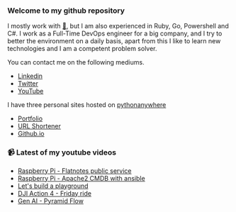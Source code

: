 ### Welcome to my github repository

I mostly work with [:snake:](https://www.python.org/), but I am also experienced in Ruby, Go, Powershell and C#. I work as a Full-Time DevOps engineer for a big company, and I try to better the environment on a daily basis, apart from this I like to learn new technologies and I am a competent problem solver.

You can contact me on the following mediums.
- [Linkedin](https://www.linkedin.com/in/r3ap3rpy)
- [Twitter](https://twitter.com/r3ap3rpy)
- [YouTube](https://www.youtube.com/channel/UC1qkMXH8d2I9DDAtBSeEHqg)

I have three personal sites hosted on [pythonanywhere](https://www.pythonanywhere.com/)
- [Portfolio](http://r3ap3rpy.pythonanywhere.com/)
- [URL Shortener](http://shortenpy.pythonanywhere.com/)
- [Github.io](https://r3ap3rpy.github.io/)

### :video_camera: Latest of my youtube videos
<!-- YOUTUBE:START -->
- [Raspberry Pi - Flatnotes public service](https://www.youtube.com/watch?v=eIPhP3yD_fc)
- [Raspberry Pi - Apache2 CMDB with ansible](https://www.youtube.com/watch?v=ac-2GM0dhcg)
- [Let&#39;s build a playground](https://www.youtube.com/watch?v=QToLhq7UvY8)
- [DJI Action 4 - Friday ride](https://www.youtube.com/watch?v=9ygx877r1fo)
- [Gen AI - Pyramid Flow](https://www.youtube.com/watch?v=kBqa-srHBao)
<!-- YOUTUBE:END -->

